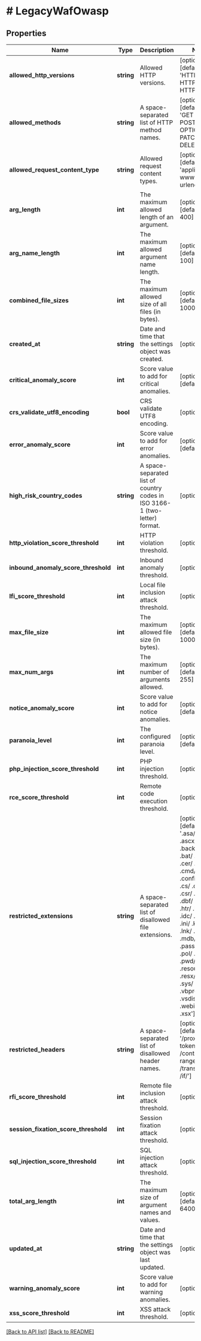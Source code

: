 # # LegacyWafOwasp

## Properties

Name | Type | Description | Notes
------------ | ------------- | ------------- | -------------
**allowed_http_versions** | **string** | Allowed HTTP versions. | [optional]  [defaults to 'HTTP/1.0 HTTP/1.1 HTTP/2']
**allowed_methods** | **string** | A space-separated list of HTTP method names. | [optional]  [defaults to 'GET HEAD POST OPTIONS PUT PATCH DELETE']
**allowed_request_content_type** | **string** | Allowed request content types. | [optional]  [defaults to 'application/x-www-form-urlencoded|multipart/form-data|text/xml|application/xml|application/x-amf|application/json|text/plain']
**arg_length** | **int** | The maximum allowed length of an argument. | [optional]  [defaults to 400]
**arg_name_length** | **int** | The maximum allowed argument name length. | [optional]  [defaults to 100]
**combined_file_sizes** | **int** | The maximum allowed size of all files (in bytes). | [optional]  [defaults to 10000000]
**created_at** | **string** | Date and time that the settings object was created. | [optional] 
**critical_anomaly_score** | **int** | Score value to add for critical anomalies. | [optional]  [defaults to 6]
**crs_validate_utf8_encoding** | **bool** | CRS validate UTF8 encoding. | [optional] 
**error_anomaly_score** | **int** | Score value to add for error anomalies. | [optional]  [defaults to 5]
**high_risk_country_codes** | **string** | A space-separated list of country codes in ISO 3166-1 (two-letter) format. | [optional] 
**http_violation_score_threshold** | **int** | HTTP violation threshold. | [optional] 
**inbound_anomaly_score_threshold** | **int** | Inbound anomaly threshold. | [optional] 
**lfi_score_threshold** | **int** | Local file inclusion attack threshold. | [optional] 
**max_file_size** | **int** | The maximum allowed file size (in bytes). | [optional]  [defaults to 10000000]
**max_num_args** | **int** | The maximum number of arguments allowed. | [optional]  [defaults to 255]
**notice_anomaly_score** | **int** | Score value to add for notice anomalies. | [optional]  [defaults to 4]
**paranoia_level** | **int** | The configured paranoia level. | [optional]  [defaults to 1]
**php_injection_score_threshold** | **int** | PHP injection threshold. | [optional] 
**rce_score_threshold** | **int** | Remote code execution threshold. | [optional] 
**restricted_extensions** | **string** | A space-separated list of disallowed file extensions. | [optional]  [defaults to '.asa/ .asax/ .ascx/ .axd/ .backup/ .bak/ .bat/ .cdx/ .cer/ .cfg/ .cmd/ .com/ .config/ .conf/ .cs/ .csproj/ .csr/ .dat/ .db/ .dbf/ .dll/ .dos/ .htr/ .htw/ .ida/ .idc/ .idq/ .inc/ .ini/ .key/ .licx/ .lnk/ .log/ .mdb/ .old/ .pass/ .pdb/ .pol/ .printer/ .pwd/ .resources/ .resx/ .sql/ .sys/ .vb/ .vbs/ .vbproj/ .vsdisco/ .webinfo/ .xsd/ .xsx']
**restricted_headers** | **string** | A space-separated list of disallowed header names. | [optional]  [defaults to '/proxy/ /lock-token/ /content-range/ /translate/ /if/']
**rfi_score_threshold** | **int** | Remote file inclusion attack threshold. | [optional] 
**session_fixation_score_threshold** | **int** | Session fixation attack threshold. | [optional] 
**sql_injection_score_threshold** | **int** | SQL injection attack threshold. | [optional] 
**total_arg_length** | **int** | The maximum size of argument names and values. | [optional]  [defaults to 6400]
**updated_at** | **string** | Date and time that the settings object was last updated. | [optional] 
**warning_anomaly_score** | **int** | Score value to add for warning anomalies. | [optional] 
**xss_score_threshold** | **int** | XSS attack threshold. | [optional] 


[[Back to API list]](../../README.md#endpoints) [[Back to README]](../../README.md)
